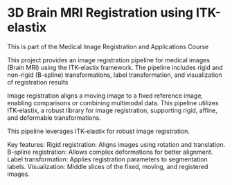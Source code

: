 # 3D Brain MRI Registration using ITK-elastix

This is part of the Medical Image Registration and Applications Course

This project provides an image registration pipeline for medical images (Brain MRI) using the ITK-elastix framework. The pipeline includes rigid and non-rigid (B-spline) transformations, label transformation, and visualization of registration results

Image registration aligns a moving image to a fixed reference image, enabling comparisons or combining multimodal data. This pipeline utilizes ITK-elastix, a robust library for image registration, supporting rigid, affine, and deformable transformations.

This pipeline leverages ITK-elastix for robust image registration.

Key features:
Rigid registration: Aligns images using rotation and translation.
B-spline registration: Allows complex deformations for better alignment.
Label transformation: Applies registration parameters to segmentation labels.
Visualization: Middle slices of the fixed, moving, and registered images.